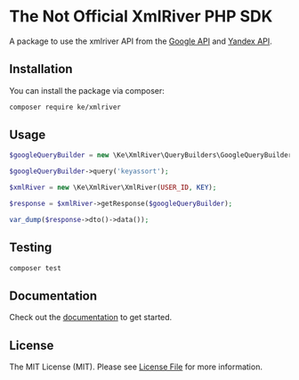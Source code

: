 # The Not Official XmlRiver PHP SDK

<!-- [![Latest Version on Packagist](https://img.shields.io/packagist/v/noahnxt/laravel-open-holiday-api.svg?style=flat-square)](https://packagist.org/packages/noahnxt/laravel-open-holiday-api)
[![GitHub Tests Action Status](https://img.shields.io/github/actions/workflow/status/noahnxt/laravel-open-holiday-api/run-tests.yml?branch=main&label=tests&style=flat-square)](https://github.com/noahnxt/laravel-open-holiday-api/actions?query=workflow%3Arun-tests+branch%3Amain)
[![GitHub Code Style Action Status](https://img.shields.io/github/actions/workflow/status/noahnxt/laravel-open-holiday-api/fix-php-code-style-issues.yml?branch=main&label=code%20style&style=flat-square)](https://github.com/noahnxt/laravel-open-holiday-api/actions?query=workflow%3A"Fix+PHP+code+style+issues"+branch%3Amain)
[![Total Downloads](https://img.shields.io/packagist/dt/noahnxt/laravel-open-holiday-api.svg?style=flat-square)](https://packagist.org/packages/noahnxt/laravel-open-holiday-api) -->

A package to use the xmlriver API from the [Google API](https://xmlriver.com/apidoc/api-about/) and [Yandex API](https://xmlriver.com/apiydoc/apiy-about/).

## Installation

You can install the package via composer:

```bash
composer require ke/xmlriver
```

## Usage

```php
$googleQueryBuilder = new \Ke\XmlRiver\QueryBuilders\GoogleQueryBuilder();

$googleQueryBuilder->query('keyassort');

$xmlRiver = new \Ke\XmlRiver\XmlRiver(USER_ID, KEY);

$response = $xmlRiver->getResponse($googleQueryBuilder);

var_dump($response->dto()->data());
```

## Testing

```bash
composer test
```

## Documentation

Check out the [documentation](https://xmlriver.com/api/api-connect/) to get started.

## License

The MIT License (MIT). Please see [License File](LICENSE.md) for more information.